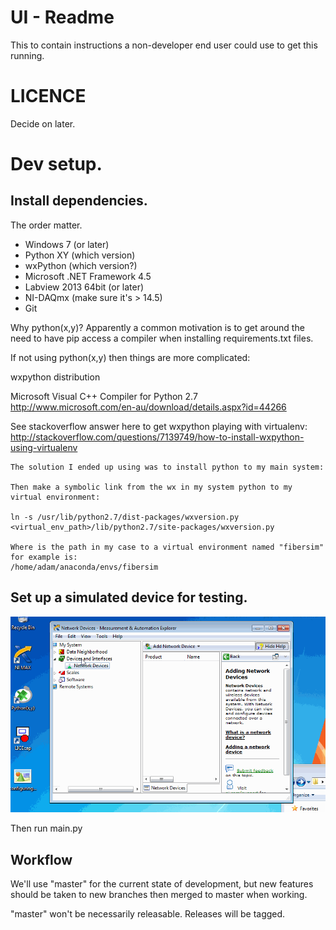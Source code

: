 # UI - Readme

This to contain instructions a non-developer end user could use to get this running.

# LICENCE

Decide on later.

# Dev setup.

## Install dependencies.
The order matter.
* Windows 7 (or later)
* Python XY (which version)
* wxPython (which version?)
* Microsoft .NET Framework 4.5
* Labview 2013 64bit (or later)
* NI-DAQmx (make sure it's > 14.5)
* Git

Why python(x,y)? Apparently a common motivation is to get around the need to have pip access a compiler when installing requirements.txt files.

If not using python(x,y) then things are more complicated:

wxpython distribution

Microsoft Visual C++ Compiler for Python 2.7
http://www.microsoft.com/en-au/download/details.aspx?id=44266

See stackoverflow answer here to get wxpython playing with virtualenv:
http://stackoverflow.com/questions/7139749/how-to-install-wxpython-using-virtualenv

    The solution I ended up using was to install python to my main system:

    Then make a symbolic link from the wx in my system python to my virtual environment:

    ln -s /usr/lib/python2.7/dist-packages/wxversion.py <virtual_env_path>/lib/python2.7/site-packages/wxversion.py

    Where is the path in my case to a virtual environment named "fibersim" for example is:
    /home/adam/anaconda/envs/fibersim


## Set up a simulated device for testing.
![How to setup a simulated device](/doc/configuring_test_device.gif)

Then run main.py

## Workflow

We'll use "master" for the current state of development, but new features should be taken to new branches then merged to master when working.

"master" won't be necessarily releasable. Releases will be tagged.
